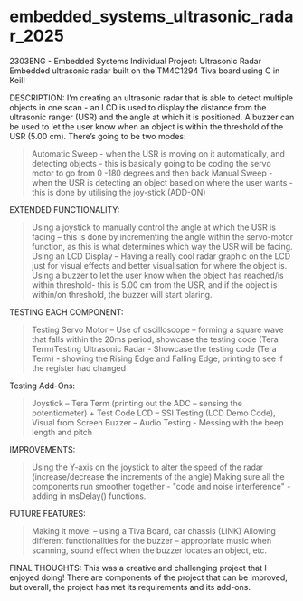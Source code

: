 # embedded_systems_ultrasonic_radar_2025
2303ENG - Embedded Systems Individual Project: Ultrasonic Radar
Embedded ultrasonic radar built on the TM4C1294 Tiva board using C in Keil!

DESCRIPTION:
I’m creating an ultrasonic radar that is able to detect multiple objects in one scan - an LCD is used to display the distance from the ultrasonic ranger (USR) and the angle at which it is positioned. A buzzer can be used to let the user know when an object is within the threshold of the USR (5.00 cm). There’s going to be two modes:​
  > Automatic Sweep - when the USR is moving on it automatically, and detecting objects - this is basically going to be coding the servo motor to go from 0 -180 degrees and then back​
  > Manual Sweep - when the USR is detecting an object based on where the user wants - this is done by utilising the joy-stick (ADD-ON)

EXTENDED FUNCTIONALITY: 
  > Using a joystick to manually control the angle at which the USR is facing – this is done by incrementing the angle within the servo-motor function, as this is what determines which way the      USR will be facing.​
  > Using an LCD Display – Having a really cool radar graphic on the LCD just for visual effects and better visualisation for where the object is.​
  > Using a buzzer to let the user know when the object has reached/is within threshold- this is 5.00 cm from the USR, and if the object is within/on threshold, the buzzer will start blaring.

TESTING EACH COMPONENT: 
  > Testing Servo Motor – Use of oscilloscope – forming a square wave that falls within the 20ms period, showcase the testing code (Tera Term)​
  > Testing Ultrasonic Radar - Showcase the testing code (Tera Term) - showing the Rising Edge and Falling Edge, printing to see if the register had changed​
  
  Testing Add-Ons:​
  > Joystick – Tera Term (printing out the ADC – sensing the potentiometer) + Test Code​
  > LCD – SSI Testing (LCD Demo Code), Visual from Screen​
  > Buzzer – Audio Testing - Messing with the beep length and pitch

IMPROVEMENTS:
  > Using the Y-axis on the joystick to alter the speed of the radar (increase/decrease the increments of the angle)​
  > Making sure all the components run smoother together - "code and noise interference" - adding in msDelay() functions. 

FUTURE FEATURES:
  > Making it move! – using a Tiva Board, car chassis (LINK)​
  > Allowing different functionalities for the buzzer – appropriate music when scanning, sound effect when the buzzer locates an object, etc.

FINAL THOUGHTS: 
This was a creative and challenging project that I enjoyed doing! There are components of the project that can be improved, but overall, the project has met its requirements and its add-ons.
